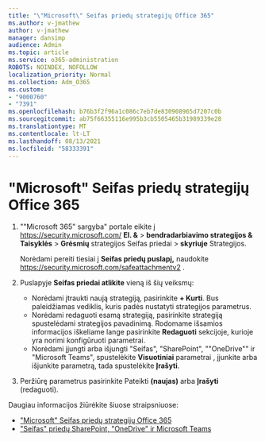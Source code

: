 ```yaml
---
title: "\"Microsoft\" Seifas priedų strategijų Office 365"
ms.author: v-jmathew
author: v-jmathew
manager: dansimp
audience: Admin
ms.topic: article
ms.service: o365-administration
ROBOTS: NOINDEX, NOFOLLOW
localization_priority: Normal
ms.collection: Adm_O365
ms.custom:
- "9000760"
- "7391"
ms.openlocfilehash: b76b3f2f96a1c086c7eb7de830908965d7207c0b
ms.sourcegitcommit: ab75f66355116e995b3cb5505465b31989339e28
ms.translationtype: MT
ms.contentlocale: lt-LT
ms.lasthandoff: 08/13/2021
ms.locfileid: "58333391"
---
```

# <a name="set-up-safe-attachment-policies-in-microsoft-defender-for-office-365"></a>"Microsoft" Seifas priedų strategijų Office 365

1. ""Microsoft 365" sargyba" portale eikite į <https://security.microsoft.com/> **El. &** \> **bendradarbiavimo strategijos & Taisyklės** \> **Grėsmių** strategijos Seifas priedai \>  **skyriuje** Strategijos.

   Norėdami pereiti tiesiai į **Seifas priedų puslapį,** naudokite <https://security.microsoft.com/safeattachmentv2> .

2. Puslapyje **Seifas priedai atlikite** vieną iš šių veiksmų:
   - Norėdami įtraukti naują strategiją, pasirinkite **+ Kurti**. Bus paleidžiamas vediklis, kuris padės nustatyti strategijos parametrus.
   - Norėdami redaguoti esamą strategiją, pasirinkite strategiją spustelėdami strategijos pavadinimą. Rodomame išsamios informacijos iškeliame lange pasirinkite **Redaguoti** sekcijoje, kurioje yra norimi konfigūruoti parametrai.
   - Norėdami įjungti arba išjungti "Seifas", "SharePoint", ""OneDrive"" ir "Microsoft Teams", spustelėkite **Visuotiniai** parametrai , įjunkite arba išjunkite parametrą, tada spustelėkite **Įrašyti**.

3. Peržiūrę parametrus pasirinkite Pateikti **(naujas)** arba **Įrašyti** (redaguoti).

Daugiau informacijos žiūrėkite šiuose straipsniuose:

- ["Microsoft" Seifas priedų strategijų Office 365](https://docs.microsoft.com/microsoft-365/security/office-365-security/set-up-safe-attachments-policies)
- ["Seifas" priedų SharePoint, "OneDrive" ir Microsoft Teams](https://docs.microsoft.com/microsoft-365/security/office-365-security/turn-on-mdo-for-spo-odb-and-teams)
